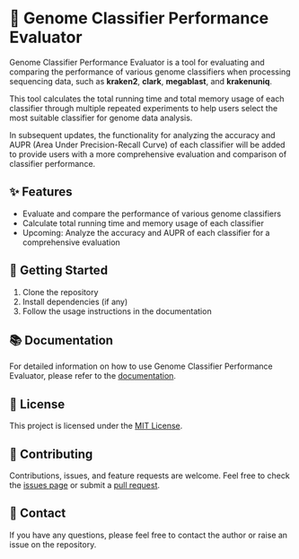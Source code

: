 # 🧬 Genome Classifier Performance Evaluator

Genome Classifier Performance Evaluator is a tool for evaluating and comparing the performance of various genome classifiers when processing sequencing data, such as **kraken2**, **clark**, **megablast**, and **krakenuniq**. 

This tool calculates the total running time and total memory usage of each classifier through multiple repeated experiments to help users select the most suitable classifier for genome data analysis. 

In subsequent updates, the functionality for analyzing the accuracy and AUPR (Area Under Precision-Recall Curve) of each classifier will be added to provide users with a more comprehensive evaluation and comparison of classifier performance.

## ✨ Features

- Evaluate and compare the performance of various genome classifiers
- Calculate total running time and memory usage of each classifier
- Upcoming: Analyze the accuracy and AUPR of each classifier for a comprehensive evaluation

## 🚀 Getting Started

1. Clone the repository
2. Install dependencies (if any)
3. Follow the usage instructions in the documentation

## 📚 Documentation

For detailed information on how to use Genome Classifier Performance Evaluator, please refer to the [documentation](link-to-documentation).

## 📃 License

This project is licensed under the [MIT License](LICENSE).

## 👥 Contributing

Contributions, issues, and feature requests are welcome. Feel free to check the [issues page](link-to-issues) or submit a [pull request](link-to-pull-requests).

## 📧 Contact

If you have any questions, please feel free to contact the author or raise an issue on the repository.

